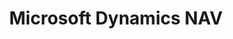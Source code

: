 ---
title: "Microsoft Dynamics NAV"
lead: "Integrate your Microsoft Dynamics NAV with supported Sales Channels/Webstores through Stock2Shop"
seoTitle: "Microsoft Dynamics NAV Integration Features"
seoDescription: "Integrate your Microsoft Dynamics NAV data source with supported Sales Channels/Webstores through Stock2Shop"
source: "microsoft-dynamics-nav"
type: help
tags: ["feature"]
---